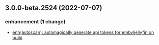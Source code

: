 ## 3.0.0-beta.2524 (2022-07-07)

### enhancement (1 change)

- [enh(autoscan): automagically generate api tokens for emby/jellyfin on build](QuickBox/development/v3-development@f131262bc33f4bb912086d4441ba890a692018b4)

